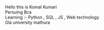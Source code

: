 Hello this is Komal Kumari <br> 
Persuing Bca <br>
Learning :- Python , SQL , JS , Web technology <br>
Gla university mathura 

